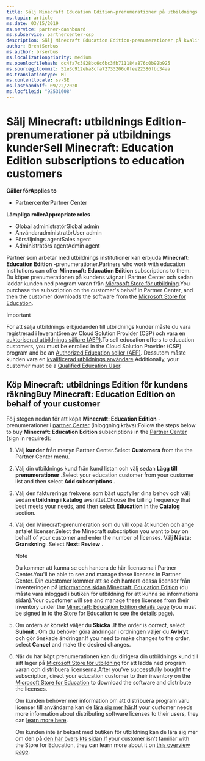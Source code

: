 ```yaml
---
title: Sälj Minecraft Education Edition-prenumerationer på utbildnings kunder
ms.topic: article
ms.date: 03/15/2019
ms.service: partner-dashboard
ms.subservice: partnercenter-csp
description: Sälj Minecraft Education Edition-prenumerationer på kvalificerade utbildnings kunder som sedan kan hämta dem från Microsofts utbildnings lager.
author: BrentSerbus
ms.author: brserbus
ms.localizationpriority: medium
ms.openlocfilehash: dc4fa7c3828bc6c6bc3fb711184a876c0b92b925
ms.sourcegitcommit: 51e3c912eba8cfa72733206c0fee22386fbc34aa
ms.translationtype: MT
ms.contentlocale: sv-SE
ms.lasthandoff: 09/22/2020
ms.locfileid: "92531608"
---
```

# <a name="sell-minecraft-education-edition-subscriptions-to-education-customers"></a><span data-ttu-id="a37a5-103">Sälj Minecraft: utbildnings Edition-prenumerationer på utbildnings kunder</span><span class="sxs-lookup"><span data-stu-id="a37a5-103">Sell Minecraft: Education Edition subscriptions to education customers</span></span>

<span data-ttu-id="a37a5-104">**Gäller för**</span><span class="sxs-lookup"><span data-stu-id="a37a5-104">**Applies to**</span></span>

-  <span data-ttu-id="a37a5-105">Partnercenter</span><span class="sxs-lookup"><span data-stu-id="a37a5-105">Partner Center</span></span>

<span data-ttu-id="a37a5-106">**Lämpliga roller**</span><span class="sxs-lookup"><span data-stu-id="a37a5-106">**Appropriate roles**</span></span>
-   <span data-ttu-id="a37a5-107">Global administratör</span><span class="sxs-lookup"><span data-stu-id="a37a5-107">Global admin</span></span>
-   <span data-ttu-id="a37a5-108">Användaradministratör</span><span class="sxs-lookup"><span data-stu-id="a37a5-108">User admin</span></span>
-   <span data-ttu-id="a37a5-109">Försäljnings agent</span><span class="sxs-lookup"><span data-stu-id="a37a5-109">Sales agent</span></span>
-   <span data-ttu-id="a37a5-110">Administratörs agent</span><span class="sxs-lookup"><span data-stu-id="a37a5-110">Admin agent</span></span>

<span data-ttu-id="a37a5-111">Partner som arbetar med utbildnings institutioner kan erbjuda **Minecraft: Education Edition** -prenumerationer.</span><span class="sxs-lookup"><span data-stu-id="a37a5-111">Partners who work with education institutions can offer **Minecraft: Education Edition** subscriptions to them.</span></span> <span data-ttu-id="a37a5-112">Du köper prenumerationen på kundens vägnar i Partner Center och sedan laddar kunden ned program varan från [Microsoft Store för utbildning](https://educationstore.microsoft.com).</span><span class="sxs-lookup"><span data-stu-id="a37a5-112">You purchase the subscription on the customer's behalf in Partner Center, and then the customer downloads the software from the [Microsoft Store for Education](https://educationstore.microsoft.com).</span></span> 

>[!IMPORTANT]
><span data-ttu-id="a37a5-113">För att sälja utbildnings erbjudanden till utbildnings kunder måste du vara registrerad i leverantören av Cloud Solution Provider (CSP) och vara en [auktoriserad utbildnings säljare (AEP)](https://www.mepn.com).</span><span class="sxs-lookup"><span data-stu-id="a37a5-113">To sell education offers to education customers, you must be enrolled in the Cloud Solution Provider (CSP) program and be an [Authorized Education seller (AEP)](https://www.mepn.com).</span></span> <span data-ttu-id="a37a5-114">Dessutom måste kunden vara en [kvalificerad utbildnings användare](https://www.microsoftvolumelicensing.com/DocumentSearch.aspx?Mode=3&DocumentTypeId=7).</span><span class="sxs-lookup"><span data-stu-id="a37a5-114">Additionally, your customer must be a [Qualified Education User](https://www.microsoftvolumelicensing.com/DocumentSearch.aspx?Mode=3&DocumentTypeId=7).</span></span>  

 
## <a name="buy-minecraft-education-edition-on-behalf-of-your-customer"></a><span data-ttu-id="a37a5-115">Köp **Minecraft: utbildnings Edition** för kundens räkning</span><span class="sxs-lookup"><span data-stu-id="a37a5-115">Buy **Minecraft: Education Edition** on behalf of your customer</span></span>

<span data-ttu-id="a37a5-116">Följ stegen nedan för att köpa **Minecraft: Education Edition** -prenumerationer i [partner Center](https://partnercenter.microsoft.com/pcv/dashboard/overview
) (inloggning krävs):</span><span class="sxs-lookup"><span data-stu-id="a37a5-116">Follow the steps below to buy **Minecraft: Education Edition** subscriptions in the [Partner Center](https://partnercenter.microsoft.com/pcv/dashboard/overview
) (sign in required):</span></span>

  1.  <span data-ttu-id="a37a5-117">Välj **kunder** från menyn Partner Center.</span><span class="sxs-lookup"><span data-stu-id="a37a5-117">Select **Customers** from the the Partner Center menu.</span></span>
  
  2.  <span data-ttu-id="a37a5-118">Välj din utbildnings kund från kund listan och välj sedan **Lägg till prenumerationer** .</span><span class="sxs-lookup"><span data-stu-id="a37a5-118">Select your education customer from your customer list and then select **Add subscriptions** .</span></span>
  
  3.  <span data-ttu-id="a37a5-119">Välj den fakturerings frekvens som bäst uppfyller dina behov och välj sedan **utbildning** i **katalog** avsnittet.</span><span class="sxs-lookup"><span data-stu-id="a37a5-119">Choose the billing frequency that best meets your needs, and then select **Education** in the **Catalog** section.</span></span>

  4.  <span data-ttu-id="a37a5-120">Välj den Minecraft-prenumeration som du vill köpa åt kunden och ange antalet licenser.</span><span class="sxs-lookup"><span data-stu-id="a37a5-120">Select the Minecraft subscription you want to buy on behalf of your customer and enter the number of licenses.</span></span> <span data-ttu-id="a37a5-121">Välj **Nästa: Granskning** .</span><span class="sxs-lookup"><span data-stu-id="a37a5-121">Select **Next: Review** .</span></span>

      >[!NOTE]
      ><span data-ttu-id="a37a5-122">Du kommer att kunna se och hantera de här licenserna i Partner Center.</span><span class="sxs-lookup"><span data-stu-id="a37a5-122">You'll be able to see and manage these licenses in Partner Center.</span></span> <span data-ttu-id="a37a5-123">Din cucstomer kommer att se och hantera dessa licenser från inventeringen på [informations sidan Minecraft: Education Edition](https://educationstore.microsoft.com/store/details/minecraft-education-edition/9nblggh4r2r6) (du måste vara inloggad i butiken för utbildning för att kunna se informations sidan).</span><span class="sxs-lookup"><span data-stu-id="a37a5-123">Your cucstomer will see and manage these licenses from their inventory under the [Minecraft: Education Edition details page](https://educationstore.microsoft.com/store/details/minecraft-education-edition/9nblggh4r2r6) (you must be signed in to the Store for Education to see the details page).</span></span> 

  5.  <span data-ttu-id="a37a5-124">Om ordern är korrekt väljer du **Skicka** .</span><span class="sxs-lookup"><span data-stu-id="a37a5-124">If the order is correct, select **Submit** .</span></span> <span data-ttu-id="a37a5-125">Om du behöver göra ändringar i ordningen väljer du **Avbryt** och gör önskade ändringar.</span><span class="sxs-lookup"><span data-stu-id="a37a5-125">If you need to make changes to the order, select **Cancel** and make the desired changes.</span></span>   

  6.  <span data-ttu-id="a37a5-126">När du har köpt prenumerationen kan du dirigera din utbildnings kund till sitt lager på [Microsoft Store för utbildning](https://educationstore.microsoft.com) för att ladda ned program varan och distribuera licenserna.</span><span class="sxs-lookup"><span data-stu-id="a37a5-126">After you've successfully bought the subscription, direct your education customer to their inventory on the [Microsoft Store for Education](https://educationstore.microsoft.com) to download the software and distribute the licenses.</span></span>

      <span data-ttu-id="a37a5-127">Om kunden behöver mer information om att distribuera program varu licenser till användarna kan de [lära sig mer här](/education/windows/school-get-minecraft#distribute-minecraft).</span><span class="sxs-lookup"><span data-stu-id="a37a5-127">If your customer needs more information about distributing software licenses to their users, they can [learn more here](/education/windows/school-get-minecraft#distribute-minecraft).</span></span>  
  
      <span data-ttu-id="a37a5-128">Om kunden inte är bekant med butiken för utbildning kan de lära sig mer om den på [den här översikts sidan](/microsoft-store/windows-store-for-business-overview).</span><span class="sxs-lookup"><span data-stu-id="a37a5-128">If your customer isn't familiar with the Store for Education, they can learn more about it on [this overview page](/microsoft-store/windows-store-for-business-overview).</span></span>  

